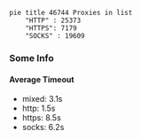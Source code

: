 
```mermaid
pie title 46744 Proxies in list
    "HTTP" : 25373
    "HTTPS": 7179
    "SOCKS" : 19609
```

### Some Info
#### Average Timeout

- mixed: 3.1s
- http: 1.5s
- https: 8.5s
- socks: 6.2s